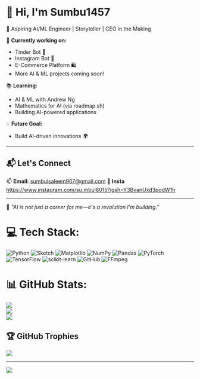 # 👋 Hi, I'm Sumbu1457  
🚀 Aspiring AI/ML Engineer | Storyteller | CEO in the Making  

🔭 **Currently working on:**  
- Tinder Bot 🤖  
- Instagram Bot 📸  
- E-Commerce Platform 🛍️  
- More AI & ML projects coming soon!  

📚 **Learning:**  
- AI & ML with Andrew Ng  
- Mathematics for AI (via roadmap.sh)  
- Building AI-powered applications  

💡 **Future Goal:**  
- Build AI-driven innovations 🌍  

---

## 📬 Let's Connect  
📫 **Email:** sumbulsaleem907@gmail.com 
🙌 **Insta** https://www.instagram.com/su.mbul8015?igsh=Y3BvanUxd3podW1h

---

🚀 _"AI is not just a career for me—it's a revolution I'm building."_ 


# 💻 Tech Stack:
![Python](https://img.shields.io/badge/python-3670A0?style=for-the-badge&logo=python&logoColor=ffdd54) ![Sketch](https://img.shields.io/badge/Sketch-FFB387?style=for-the-badge&logo=sketch&logoColor=black) ![Matplotlib](https://img.shields.io/badge/Matplotlib-%23ffffff.svg?style=for-the-badge&logo=Matplotlib&logoColor=black) ![NumPy](https://img.shields.io/badge/numpy-%23013243.svg?style=for-the-badge&logo=numpy&logoColor=white) ![Pandas](https://img.shields.io/badge/pandas-%23150458.svg?style=for-the-badge&logo=pandas&logoColor=white) ![PyTorch](https://img.shields.io/badge/PyTorch-%23EE4C2C.svg?style=for-the-badge&logo=PyTorch&logoColor=white) ![TensorFlow](https://img.shields.io/badge/TensorFlow-%23FF6F00.svg?style=for-the-badge&logo=TensorFlow&logoColor=white) ![scikit-learn](https://img.shields.io/badge/scikit--learn-%23F7931E.svg?style=for-the-badge&logo=scikit-learn&logoColor=white) ![GitHub](https://img.shields.io/badge/github-%23121011.svg?style=for-the-badge&logo=github&logoColor=white) ![FFmpeg](https://shields.io/badge/FFmpeg-%23171717.svg?logo=ffmpeg&style=for-the-badge&labelColor=171717&logoColor=5cb85c)
# 📊 GitHub Stats:
![](https://github-readme-stats.vercel.app/api?username=Sumbul&theme=transparent&hide_border=false&include_all_commits=false&count_private=false)<br/>
![](https://nirzak-streak-stats.vercel.app/?user=Sumbul&theme=transparent&hide_border=false)<br/>
![](https://github-readme-stats.vercel.app/api/top-langs/?username=Sumbul&theme=transparent&hide_border=false&include_all_commits=false&count_private=false&layout=compact)

## 🏆 GitHub Trophies
![](https://github-profile-trophy.vercel.app/?username=Sumbul&theme=radical&no-frame=true&no-bg=true&margin-w=4)

---
[![](https://visitcount.itsvg.in/api?id=Sumbul&icon=2&color=0)](https://visitcount.itsvg.in)

<!-- Proudly created with GPRM ( https://gprm.itsvg.in ) -->
